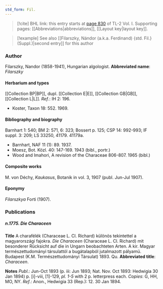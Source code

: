 ```yaml
---
std_form: Fil.
---
```


> [!cite] BHL link: this entry starts at [page 830](https://www.biodiversitylibrary.org/page/33120961) of TL-2 Vol. I.
> Supporting pages: [[Abbreviations|abbreviations]], [[Layout key|layout key]].

> [!example] See also [[Filarszky, Nándor (a.k.a. Ferdinand) {std. Fil.} (Suppl.)|second entry]] for this author

### Author

Filarszky, Nandor (1858-1941), Hungarian algologist. 
**Abbreviated name**: *Filarszky*

#### Herbarium and types

[[Collection BP|BP]], dupl. [[Collection E|E]], [[Collection GB|GB]], [[Collection L|L]].
*Ref*.: IH 2: 196.
- Koster, Taxon 18: 552. 1969.

#### Bibliography and biography

Barnhart 1: 540; BM 2: 571, 6: 323; Bossert p. 125; CSP 14: 992-993; IF suppl. 3: 209; LS 33250, 41179. 41179a.
- Barnhart, NAF 11 (1): 89. 1937.
- Moesz, Bot. Közl. 40: 147-169. 1943 (bibl., portr.)
- Wood and Imahori, A revision of the Characeae 806-807. 1965 (bibl.)

#### Composite works

M. von Déchy, *Kaukasus*, Botanik in vol. 3, 1907 (publ. Jun-Jul 1907).

#### Eponymy

*Filarszkya* Forti (1907).

### Publications

##### n.1775. Die Characeen

**Title**
A charafélék (Characeae L. Cl. Richard) különös tekintettel a magyarországi fajokra. *Die Characeen* (Characeae L. Cl. Richard) mit besonderer Rücksicht auf die in Ungarn beobachteten Arten. A kir. Magyar természettudományi társulattól a bugátalapból jutalmazott pályamü. Budapest (K.M. Természettudományi Társulat) 1893. Qu.
**Abbreviated title**: *Characeen*.

**Notes**
*Publ*.: Jun-Oct 1893 (p. iii: Jun 1893; Nat. Nov. Oct 1893: Hedwigia 30 Jan 1894) p. \[i\]-viii, \[1\]-129, *pl. 1-5* with 2 p. letterpress each. *Copies*: G, HH, MO, NY.
*Ref*.: Anon., Hedwigia 33 (Rep.): 12. 30 Jan 1894.

